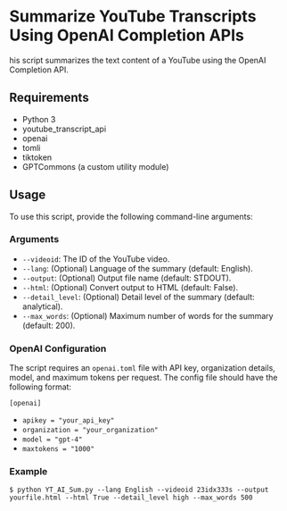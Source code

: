 # Summarize YouTube Transcripts Using OpenAI Completion APIs

his script summarizes the text content of a YouTube using the OpenAI Completion API.

## Requirements

* Python 3
* youtube_transcript_api
* openai
* tomli
* tiktoken
* GPTCommons (a custom utility module)

## Usage

To use this script, provide the following command-line arguments:

### Arguments

- `--videoid`: The ID of the YouTube video.
- `--lang`: (Optional) Language of the summary (default: English).
- `--output`: (Optional) Output file name (default: STDOUT).
- `--html`: (Optional) Convert output to HTML (default: False).
- `--detail_level`: (Optional) Detail level of the summary (default: analytical).
- `--max_words`: (Optional) Maximum number of words for the summary (default: 200).

### OpenAI Configuration

The script requires an `openai.toml` file with API key, organization details, model, and maximum tokens per request. The config file should have the following format:

`[openai]`
- `apikey = "your_api_key"`
- `organization = "your_organization"`
- `model = "gpt-4"`
- `maxtokens = "1000"`

### Example

`$ python YT_AI_Sum.py --lang English --videoid 23idx333s --output yourfile.html --html True --detail_level high --max_words 500`